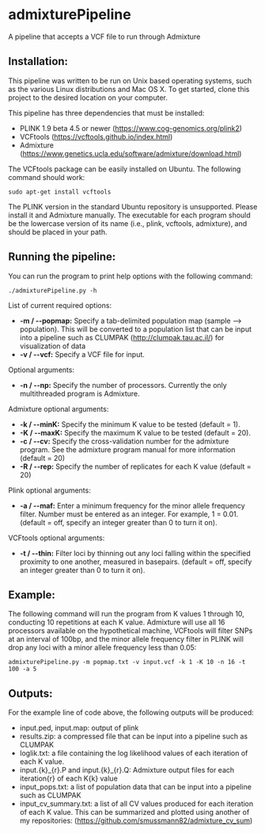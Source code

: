 # admixturePipeline
A pipeline that accepts a VCF file to run through Admixture

## Installation:

This pipeline was written to be run on Unix based operating systems, such as the various Linux distributions and Mac OS X.  To get started, clone this project to the desired location on your computer.  

This pipeline has three dependencies that must be installed:
* PLINK 1.9 beta 4.5 or newer (https://www.cog-genomics.org/plink2)
* VCFtools (https://vcftools.github.io/index.html)
* Admixture (https://www.genetics.ucla.edu/software/admixture/download.html)

The VCFtools package can be easily installed on Ubuntu.  The following command should work:
```
sudo apt-get install vcftools
```
The PLINK version in the standard Ubuntu repository is unsupported.  Please install it and Admixture manually.  The executable for each program should be the lowercase version of its name (i.e., plink, vcftools, admixture), and should be placed in your path.  

## Running the pipeline:

You can run the program to print help options with the following command:

```
./admixturePipeline.py -h
```

List of current required options:
* **-m / --popmap:** Specify a tab-delimited population map (sample --> population).  This will be converted to a population list that can be input into a pipeline such as CLUMPAK (http://clumpak.tau.ac.il/) for visualization of data
* **-v / --vcf:** Specify a VCF file for input.

Optional arguments:
* **-n / --np:** Specify the number of processors.  Currently the only multithreaded program is Admixture.

Admixture optional arguments:
* **-k / --minK:** Specify the minimum K value to be tested (default = 1).
* **-K / --maxK:** Specify the maximum K value to be tested (default = 20).
* **-c / --cv:** Specify the cross-validation number for the admixture program.  See the admixture program manual for more information (default = 20)
* **-R / --rep:** Specify the number of replicates for each K value (default = 20)

Plink optional arguments:
* **-a / --maf:** Enter a minimum frequency for the minor allele frequency filter.  Number must be entered as an integer.  For example, 1 = 0.01. (default = off, specify an integer greater than 0 to turn it on).

VCFtools optional arguments:
* **-t / --thin:** Filter loci by thinning out any loci falling within the specified proximity to one another, measured in basepairs.  (default = off, specify an integer greater than 0 to turn it on).

## Example:

The following command will run the program from K values 1 through 10, conducting 10 repetitions at each K value.  Admixture will use all 16 processors available on the hypothetical machine, VCFtools will filter SNPs at an interval of 100bp, and the minor allele frequency filter in PLINK will drop any loci with a minor allele frequency less than 0.05:

```
admixturePipeline.py -m popmap.txt -v input.vcf -k 1 -K 10 -n 16 -t 100 -a 5
```

## Outputs:

For the example line of code above, the following outputs will be produced:
* input.ped, input.map: output of plink
* results.zip: a compressed file that can be input into a pipeline such as CLUMPAK
* loglik.txt: a file containing the log likelihood values of each iteration of each K value.
* input.{k}\_{r}.P and input.{k}\_{r}.Q: Admixture output files for each iteration{r} of each K{k} value
* input\_pops.txt: a list of population data that can be input into a pipeline such as CLUMPAK
* input\_cv\_summary.txt: a list of all CV values produced for each iteration of each K value.  This can be summarized and plotted using another of my repositories: (https://github.com/smussmann82/admixture_cv_sum)
